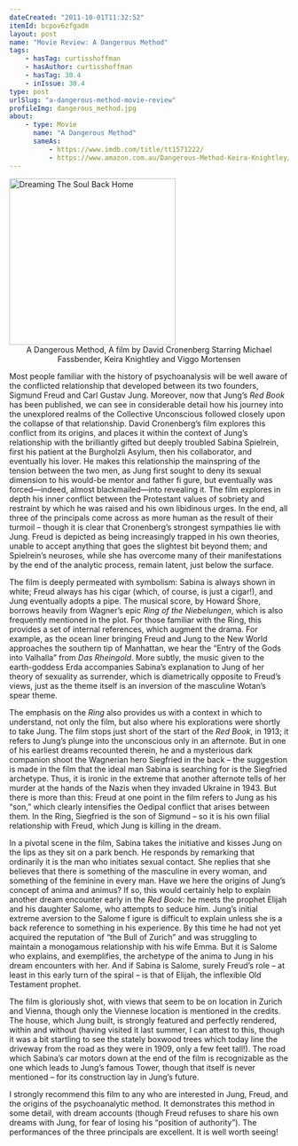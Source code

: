 ```yaml
---
dateCreated: "2011-10-01T11:32:52"
itemId: bcpov6zfgadm
layout: post
name: "Movie Review: A Dangerous Method"
tags:
    - hasTag: curtisshoffman
    - hasAuthor: curtisshoffman
    - hasTag: 30.4
    - inIssue: 30.4
type: post
urlSlug: "a-dangerous-method-movie-review"
profileImg: dangerous_method.jpg
about:
    - type: Movie
      name: "A Dangerous Method"
      sameAs:
          - https://www.imdb.com/title/tt1571222/
          - https://www.amazon.com.au/Dangerous-Method-Keira-Knightley/dp/B006PTL1QM
---
```


<a href="https://www.amazon.com.au/Dangerous-Method-Keira-Knightley/dp/B006PTL1QM">
<img src="../images/dangerous_method.jpg" width="300" height="auto" alt="Dreaming The Soul Back Home"/></a><!--nopreview--><div class="caption" style="text-align:center">A Dangerous Method, A film by David Cronenberg Starring Michael Fassbender, Keira Knightley and Viggo Mortensen</div><!--/nopreview-->

Most people familiar with the history of psychoanalysis will be well aware of the conflicted relationship that developed between its two founders, Sigmund Freud and Carl Gustav Jung. Moreover, now that Jung’s _Red Book_ has been published, we can see in considerable detail how his journey into the unexplored realms of the Collective Unconscious followed closely upon the collapse of that relationship. David Cronenberg’s film explores this conflict from its origins, and places it within the context of Jung’s relationship with the brilliantly gifted but deeply troubled Sabina Spielrein, first his patient at the Burgholzli Asylum, then his collaborator, and eventually his lover. He makes this relationship the mainspring of the tension between the two men, as Jung first sought to deny its sexual dimension to his would-be mentor and father fi gure, but eventually was forced—indeed, almost blackmailed—into revealing it. The film explores in depth his inner conflict between the Protestant values of sobriety and restraint by which he was raised and his own libidinous urges. In the end, all three of the principals come across as more human as the result of their turmoil – though it is clear that Cronenberg’s strongest sympathies lie with Jung. Freud is depicted as being increasingly trapped in his own theories, unable to accept anything that goes the slightest bit beyond them; and Spielrein’s neuroses, while she has overcome many of their manifestations by the end of the analytic process, remain latent, just below the surface.

The film is deeply permeated with symbolism: Sabina is always shown in white; Freud always has his cigar (which, of course, is just a cigar!), and Jung eventually adopts a pipe. The musical score, by Howard Shore, borrows heavily from Wagner’s epic _Ring of the Niebelungen_, which is also frequently mentioned in the plot. For those familiar with the Ring, this provides a set of internal references, which augment the drama. For example, as the ocean liner bringing Freud and Jung to the New World approaches the southern tip of Manhattan, we hear the “Entry of the Gods into Valhalla” from _Das Rheingold_. More subtly, the music given to the earth-goddess Erda accompanies Sabina’s explanation to Jung of her theory of sexuality as surrender, which is diametrically opposite to Freud’s views, just as the theme itself is an inversion of the masculine Wotan’s spear theme.

The emphasis on the _Ring_ also provides us with a context in which to understand, not only the film, but also where his explorations were shortly to take Jung. The film stops just short of the start of the _Red Book_, in 1913; it refers to Jung’s plunge into the unconscious only in an afternote. But in one of his earliest dreams recounted therein, he and a mysterious dark companion shoot the Wagnerian hero Siegfried in the back – the suggestion is made in the film that the ideal man Sabina is searching for is the Siegfried archetype. Thus, it is ironic in the extreme that another afternote tells of her murder at the hands of the Nazis when they invaded Ukraine in 1943. But there is more than this: Freud at one point in the film refers to Jung as his “son,” which clearly intensifies the Oedipal conflict that arises between them. In the Ring, Siegfried is the son of Sigmund – so it is his own filial relationship with Freud, which Jung is killing in the dream.

In a pivotal scene in the film, Sabina takes the initiative and kisses Jung on the lips as they sit on a park bench. He responds by remarking that ordinarily it is the man who initiates sexual contact. She replies that she believes that there is something of the masculine in every woman, and something of the feminine in every man. Have we here the origins of Jung’s concept of anima and animus? If so, this would certainly help to explain another dream encounter early in the _Red Book_: he meets the prophet Elijah and his daughter Salome, who attempts to seduce him. Jung’s initial extreme aversion to the Salome f igure is difficult to explain unless she is a back reference to something in his experience. By this time he had not yet acquired the reputation of “the Bull of Zurich” and was struggling to maintain a monogamous relationship with his wife Emma. But it is Salome who explains, and exemplifies, the archetype of the anima to Jung in his dream encounters with her. And if Sabina is Salome, surely Freud’s role – at least in this early turn of the spiral – is that of Elijah, the inflexible Old Testament prophet.

The film is gloriously shot, with views that seem to be on location in Zurich and Vienna, though only the Viennese location is mentioned in the credits. The house, which Jung built, is strongly featured and perfectly rendered, within and without (having visited it last summer, I can attest to this, though it was a bit startling to see the stately boxwood trees which today line the driveway from the road as they were in 1909, only a few feet tall!). The road which Sabina’s car motors down at the end of the film is recognizable as the one which leads to Jung’s famous Tower, though that itself is never mentioned – for its construction lay in Jung’s future.

I strongly recommend this film to any who are interested in Jung, Freud, and the origins of the psychoanalytic method. It demonstrates this method in some detail, with dream accounts (though Freud refuses to share his own dreams with Jung, for fear of losing his “position of authority”). The performances of the three principals are excellent. It is well worth seeing!
